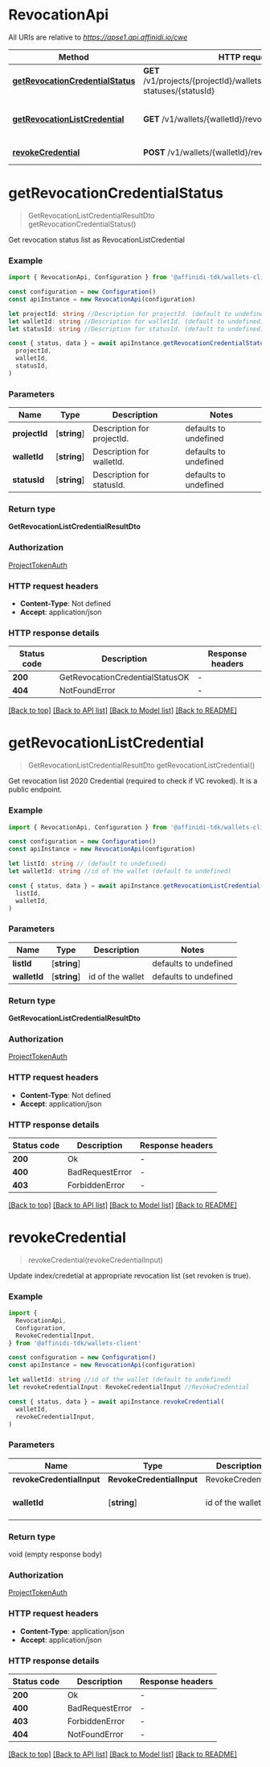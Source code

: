 # RevocationApi

All URIs are relative to *https://apse1.api.affinidi.io/cwe*

| Method                                                              | HTTP request                                                                       | Description                        |
| ------------------------------------------------------------------- | ---------------------------------------------------------------------------------- | ---------------------------------- |
| [**getRevocationCredentialStatus**](#getrevocationcredentialstatus) | **GET** /v1/projects/{projectId}/wallets/{walletId}/revocation-statuses/{statusId} |                                    |
| [**getRevocationListCredential**](#getrevocationlistcredential)     | **GET** /v1/wallets/{walletId}/revocation-list/{listId}                            | Return revocation list credential. |
| [**revokeCredential**](#revokecredential)                           | **POST** /v1/wallets/{walletId}/revoke                                             | Revoke Credential.                 |

# **getRevocationCredentialStatus**

> GetRevocationListCredentialResultDto getRevocationCredentialStatus()

Get revocation status list as RevocationListCredential

### Example

```typescript
import { RevocationApi, Configuration } from '@affinidi-tdk/wallets-client'

const configuration = new Configuration()
const apiInstance = new RevocationApi(configuration)

let projectId: string //Description for projectId. (default to undefined)
let walletId: string //Description for walletId. (default to undefined)
let statusId: string //Description for statusId. (default to undefined)

const { status, data } = await apiInstance.getRevocationCredentialStatus(
  projectId,
  walletId,
  statusId,
)
```

### Parameters

| Name          | Type         | Description                | Notes                 |
| ------------- | ------------ | -------------------------- | --------------------- |
| **projectId** | [**string**] | Description for projectId. | defaults to undefined |
| **walletId**  | [**string**] | Description for walletId.  | defaults to undefined |
| **statusId**  | [**string**] | Description for statusId.  | defaults to undefined |

### Return type

**GetRevocationListCredentialResultDto**

### Authorization

[ProjectTokenAuth](../README.md#ProjectTokenAuth)

### HTTP request headers

- **Content-Type**: Not defined
- **Accept**: application/json

### HTTP response details

| Status code | Description                     | Response headers |
| ----------- | ------------------------------- | ---------------- |
| **200**     | GetRevocationCredentialStatusOK | -                |
| **404**     | NotFoundError                   | -                |

[[Back to top]](#) [[Back to API list]](../README.md#documentation-for-api-endpoints) [[Back to Model list]](../README.md#documentation-for-models) [[Back to README]](../README.md)

# **getRevocationListCredential**

> GetRevocationListCredentialResultDto getRevocationListCredential()

Get revocation list 2020 Credential (required to check if VC revoked). It is a public endpoint.

### Example

```typescript
import { RevocationApi, Configuration } from '@affinidi-tdk/wallets-client'

const configuration = new Configuration()
const apiInstance = new RevocationApi(configuration)

let listId: string // (default to undefined)
let walletId: string //id of the wallet (default to undefined)

const { status, data } = await apiInstance.getRevocationListCredential(
  listId,
  walletId,
)
```

### Parameters

| Name         | Type         | Description      | Notes                 |
| ------------ | ------------ | ---------------- | --------------------- |
| **listId**   | [**string**] |                  | defaults to undefined |
| **walletId** | [**string**] | id of the wallet | defaults to undefined |

### Return type

**GetRevocationListCredentialResultDto**

### Authorization

[ProjectTokenAuth](../README.md#ProjectTokenAuth)

### HTTP request headers

- **Content-Type**: Not defined
- **Accept**: application/json

### HTTP response details

| Status code | Description     | Response headers |
| ----------- | --------------- | ---------------- |
| **200**     | Ok              | -                |
| **400**     | BadRequestError | -                |
| **403**     | ForbiddenError  | -                |

[[Back to top]](#) [[Back to API list]](../README.md#documentation-for-api-endpoints) [[Back to Model list]](../README.md#documentation-for-models) [[Back to README]](../README.md)

# **revokeCredential**

> revokeCredential(revokeCredentialInput)

Update index/credetial at appropriate revocation list (set revoken is true).

### Example

```typescript
import {
  RevocationApi,
  Configuration,
  RevokeCredentialInput,
} from '@affinidi-tdk/wallets-client'

const configuration = new Configuration()
const apiInstance = new RevocationApi(configuration)

let walletId: string //id of the wallet (default to undefined)
let revokeCredentialInput: RevokeCredentialInput //RevokeCredential

const { status, data } = await apiInstance.revokeCredential(
  walletId,
  revokeCredentialInput,
)
```

### Parameters

| Name                      | Type                      | Description      | Notes                 |
| ------------------------- | ------------------------- | ---------------- | --------------------- |
| **revokeCredentialInput** | **RevokeCredentialInput** | RevokeCredential |                       |
| **walletId**              | [**string**]              | id of the wallet | defaults to undefined |

### Return type

void (empty response body)

### Authorization

[ProjectTokenAuth](../README.md#ProjectTokenAuth)

### HTTP request headers

- **Content-Type**: application/json
- **Accept**: application/json

### HTTP response details

| Status code | Description     | Response headers |
| ----------- | --------------- | ---------------- |
| **200**     | Ok              | -                |
| **400**     | BadRequestError | -                |
| **403**     | ForbiddenError  | -                |
| **404**     | NotFoundError   | -                |

[[Back to top]](#) [[Back to API list]](../README.md#documentation-for-api-endpoints) [[Back to Model list]](../README.md#documentation-for-models) [[Back to README]](../README.md)
